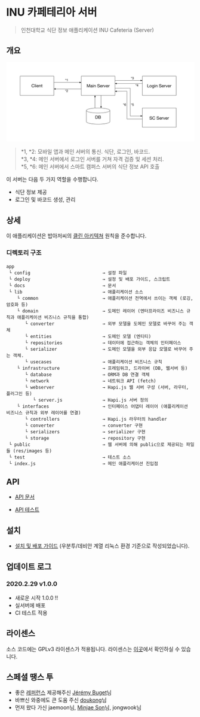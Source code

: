 # INU 카페테리아 서버

> 인천대학교 식단 정보 애플리케이션 INU Cafeteria (Server)

## 개요

![architecture](/docs/architecture.jpeg)
> \*1, \*2: 모바일 앱과 메인 서버의 통신. 식단, 로그인, 바코드.    
> \*3, \*4: 메인 서버에서 로그인 서버를 거쳐 자격 검증 및 세션 처리.    
> \*5, \*6: 메인 서버에서 스마트 캠퍼스 서버의 식단 정보 API 호출

이 서버는 다음 두 가지 역할을 수행합니다.

- 식단 정보 제공
- 로그인 및 바코드 생성, 관리

## 상세

이 애플리케이션은 밥아저씨의 [클린 아키텍쳐](https://blog.cleancoder.com/uncle-bob/2012/08/13/the-clean-architecture.html) 원칙을 준수합니다.

### 디렉토리 구조

~~~
app
 └ config                           → 설정 파일
 └ deploy                           → 설정 및 배포 가이드, 스크립트
 └ docs                             → 문서
 └ lib                              → 애플리케이션 소스
    └ common   	                    → 애플리케이션 전역에서 쓰이는 객체 (로깅, 암호화 등)
    └ domain   	                    → 도메인 레이어 (엔터프라이즈 비즈니스 규칙과 애플리케이션 비즈니스 규칙을 통합)
	   └ converter                  → 외부 모델을 도메인 모델로 바꾸어 주는 객체
	   └ entities                   → 도메인 모델 (엔티티)
       └ repositories               → 데이터에 접근하는 객체의 인터페이스
	   └ serializer                 → 도메인 모델을 외부 응답 모델로 바꾸어 주는 객체.
       └ usecases                   → 애플리케이션 비즈니스 규칙
    └ infrastructure                → 프레임워크, 드라이버 (DB, 웹서버 등)
       └ database                   → ORM과 DB 연결 객체
	   └ network                    → 네트워크 API (fetch)
       └ webserver                  → Hapi.js 웹 서버 구성 (서버, 라우터, 플러그인 등)
          └ server.js               → Hapi.js 서버 정의
    └ interfaces                    → 인터페이스 어댑터 레이어 (애플리케이션 비즈니스 규칙과 외부 레이어를 연결)
       └ controllers                → Hapi.js 라우터의 handler
	   └ converter                	→ converter 구현
       └ serializers                → serializer 구현
       └ storage                    → repository 구현
 └ public                           → 웹 서버에 의해 public으로 제공되는 파일들 (res/images 등)
 └ test                             → 테스트 소스
 └ index.js                         → 메인 애플리케이션 진입점
~~~

## API

- [API 문서](/docs/API.md)

- [API 테스트](http://ec2-52-79-48-231.ap-northeast-2.compute.amazonaws.com:4869/documentation#/)

## 설치

- [설치 및 배포 가이드](/deploy) (우분투/데비안 계열 리눅스 환경 기준으로 작성되었습니다).

## 업데이트 로그

### 2020.2.29 v1.0.0
- 새로운 시작 1.0.0 !!
- 실서버에 배포
- CI 테스트 적용

## 라이센스

소스 코드에는 GPLv3 라이센스가 적용됩니다. 라이센스는 [이곳](/LICENSE)에서 확인하실 수 있습니다.

## 스페셜 땡스 투

- 좋은 [레퍼런스](https://github.com/jbuget/nodejs-clean-architecture-app) 제공해주신 [Jérémy Buget](https://github.com/jbuget)님
- 바쁘신 와중에도 큰 도움 주신 [doukong](https://github.com/doukong)님
- 먼저 왔다 가신 jaemoon님, [Minjae Son](https://github.com/bungabear)님, jongwook님
